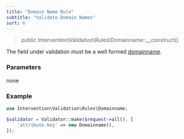 ```yaml
---
title: "Domain Name Rule"
subtitle: "Validate Domain Names"
sort: 6
---
```


> public Intervention\Validation\Rules\Domainname::__construct()

The field under validation must be a well formed [domainname](https://en.wikipedia.org/wiki/Domain_name).

### Parameters

none

### Example

```php
use Intervention\Validation\Rules\Domainname;

$validator = Validator::make($request->all(), [
    'attribute-key' => new Domainname(),
]);
```
